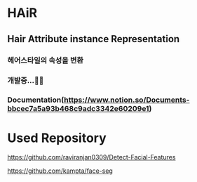 # HAiR

## Hair Attribute instance Representation

### 헤어스타일의 속성을 변환

### 개발중...🙌🙌

### Documentation(https://www.notion.so/Documents-bbcec7a5a93b468c9adc3342e60209e1)

# Used Repository
https://github.com/raviranjan0309/Detect-Facial-Features

https://github.com/kampta/face-seg
